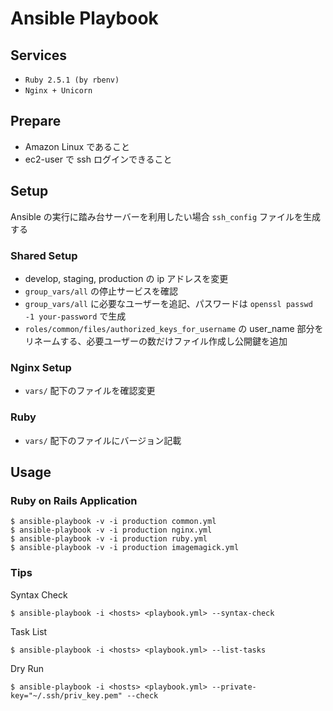 # Ansible Playbook

## Services
- `Ruby 2.5.1 (by rbenv)`
- `Nginx + Unicorn`

## Prepare
- Amazon Linux であること
- ec2-user で ssh ログインできること

## Setup

Ansible の実行に踏み台サーバーを利用したい場合 `ssh_config` ファイルを生成する

### Shared Setup
- develop, staging, production の ip アドレスを変更
- `group_vars/all` の停止サービスを確認
- `group_vars/all` に必要なユーザーを追記、パスワードは `openssl passwd -1 your-password` で生成
- `roles/common/files/authorized_keys_for_username` の user_name 部分をリネームする、必要ユーザーの数だけファイル作成し公開鍵を追加

### Nginx Setup
- `vars/` 配下のファイルを確認変更

### Ruby
- `vars/` 配下のファイルにバージョン記載

## Usage

### Ruby on Rails Application

```
$ ansible-playbook -v -i production common.yml
$ ansible-playbook -v -i production nginx.yml
$ ansible-playbook -v -i production ruby.yml
$ ansible-playbook -v -i production imagemagick.yml
```

### Tips

Syntax Check

```
$ ansible-playbook -i <hosts> <playbook.yml> --syntax-check
```

Task List

```
$ ansible-playbook -i <hosts> <playbook.yml> --list-tasks
```

Dry Run

```
$ ansible-playbook -i <hosts> <playbook.yml> --private-key="~/.ssh/priv_key.pem" --check
```
